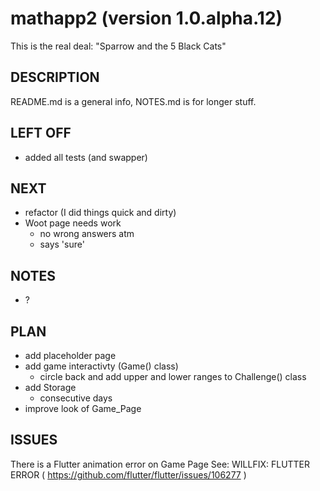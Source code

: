 # mathapp2 (version 1.0.alpha.12)
This is the real deal: "Sparrow and the 5 Black Cats"

## DESCRIPTION
README.md is a general info, NOTES.md is for longer stuff.

## LEFT OFF
* added all tests (and swapper)

## NEXT
* refactor (I did things quick and dirty)
* Woot page needs work
  + no wrong answers atm
  + says 'sure'

## NOTES
* ?

## PLAN
* add placeholder page
* add game interactivty (Game() class)
  + circle back and add upper and lower ranges to Challenge() class
* add Storage
  + consecutive days
* improve look of Game_Page  

## ISSUES
There is a Flutter animation error on Game Page
See: WILLFIX: FLUTTER ERROR ( https://github.com/flutter/flutter/issues/106277 )

